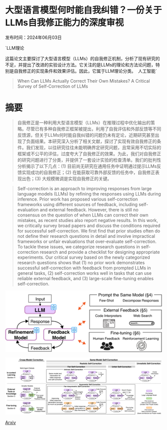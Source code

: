 # 大型语言模型何时能自我纠错？一份关于LLMs自我修正能力的深度审视

发布时间：2024年06月03日

`LLM理论

这篇论文主要探讨了大型语言模型（LLMs）的自我修正机制，分析了现有研究的不足，并提出了改进的实验设计方法。它关注的是LLMs的理论和方法论问题，特别是自我修正的实现条件和效果评估。因此，它属于LLM理论分类。` `人工智能`

> When Can LLMs Actually Correct Their Own Mistakes? A Critical Survey of Self-Correction of LLMs

# 摘要

> 自我修正是一种利用大型语言模型（LLMs）在推理过程中优化输出的策略。尽管已有多种自我修正框架被提出，利用了自我评估和外部反馈等不同反馈源，但关于LLMs何时能自我纠错的问题仍未有定论，近期研究甚至出现了负面结果。本研究深入分析了相关文献，探讨了实现有效自我修正的条件。我们发现，以往研究往往未能明确界定研究问题，且常采用不切实际的框架或不公平的评估，过度夸大了自我修正的效果。为此，我们对自我修正的研究问题进行了分类，并提供了一套设计实验的检查清单。我们的批判性分析揭示了以下几点：(1) 目前尚无研究在通用任务中证明通过提示LLMs反馈实现成功的自我修正；(2) 在能获取可靠外部反馈的任务中，自我修正表现出色；(3) 大规模微调是实现自我修正的关键。

> Self-correction is an approach to improving responses from large language models (LLMs) by refining the responses using LLMs during inference. Prior work has proposed various self-correction frameworks using different sources of feedback, including self-evaluation and external feedback. However, there is still no consensus on the question of when LLMs can correct their own mistakes, as recent studies also report negative results. In this work, we critically survey broad papers and discuss the conditions required for successful self-correction. We first find that prior studies often do not define their research questions in detail and involve impractical frameworks or unfair evaluations that over-evaluate self-correction. To tackle these issues, we categorize research questions in self-correction research and provide a checklist for designing appropriate experiments. Our critical survey based on the newly categorized research questions shows that (1) no prior work demonstrates successful self-correction with feedback from prompted LLMs in general tasks, (2) self-correction works well in tasks that can use reliable external feedback, and (3) large-scale fine-tuning enables self-correction.

![大型语言模型何时能自我纠错？一份关于LLMs自我修正能力的深度审视](../../../paper_images/2406.01297/x1.png)

![大型语言模型何时能自我纠错？一份关于LLMs自我修正能力的深度审视](../../../paper_images/2406.01297/x2.png)

[Arxiv](https://arxiv.org/abs/2406.01297)